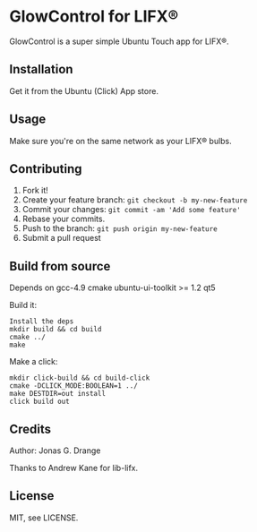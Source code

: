 # GlowControl for LIFX®

GlowControl is a super simple Ubuntu Touch app for LIFX®.

## Installation

Get it from the Ubuntu (Click) App store.

## Usage

Make sure you're on the same network as your LIFX® bulbs.

## Contributing

1. Fork it!
1. Create your feature branch: `git checkout -b my-new-feature`
1. Commit your changes: `git commit -am 'Add some feature'`
1. Rebase your commits.
1. Push to the branch: `git push origin my-new-feature`
1. Submit a pull request

## Build from source

Depends on 
gcc-4.9
cmake
ubuntu-ui-toolkit >= 1.2
qt5

Build it:

    Install the deps
    mkdir build && cd build
    cmake ../
    make

Make a click:

    mkdir click-build && cd build-click
    cmake -DCLICK_MODE:BOOLEAN=1 ../
    make DESTDIR=out install
    click build out


## Credits

Author: Jonas G. Drange

Thanks to Andrew Kane for lib-lifx.


## License

MIT, see LICENSE.
